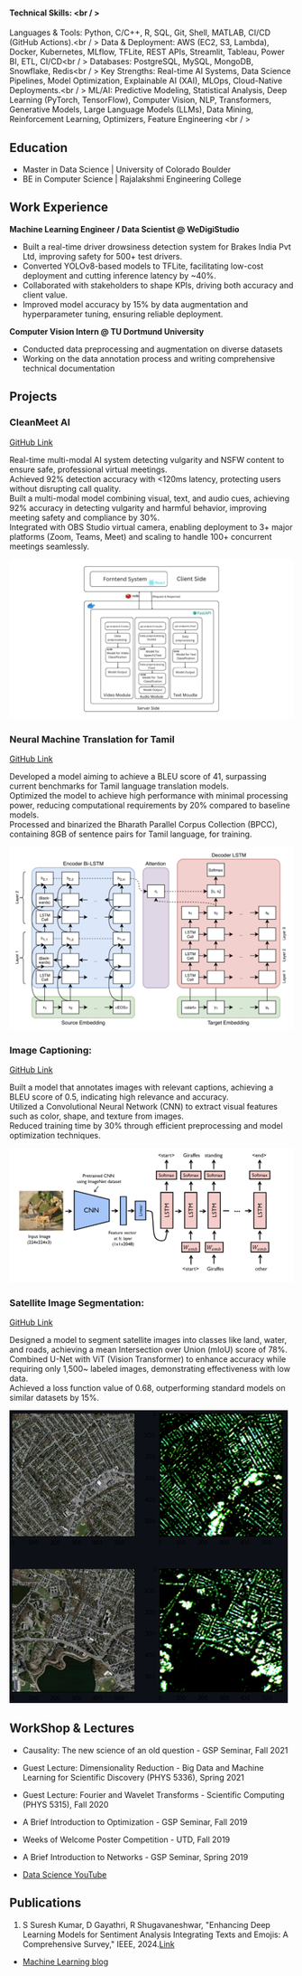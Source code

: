 

#### Technical Skills: <br / >   
Languages & Tools:  Python, C/C++, R, SQL, Git, Shell, MATLAB, CI/CD (GitHub Actions).<br / > 
Data & Deployment: AWS (EC2, S3, Lambda), Docker, Kubernetes, MLflow, TFLite, REST APIs, Streamlit, Tableau, Power BI, ETL, CI/CD<br / > 
Databases:  PostgreSQL, MySQL, MongoDB, Snowflake, Redis<br / > 
Key Strengths: Real-time AI Systems, Data Science Pipelines, Model Optimization, Explainable AI (XAI), MLOps, Cloud-Native Deployments.<br / > 
ML/AI: Predictive Modeling, Statistical Analysis, Deep Learning (PyTorch, TensorFlow), Computer Vision, NLP, Transformers, Generative Models, Large Language Models (LLMs), Data Mining, Reinforcement Learning, Optimizers, Feature Engineering <br / > 



## Education
- Master in Data Science | University of Colorado Boulder  
- BE in Computer Science | Rajalakshmi Engineering College 

## Work Experience
**Machine Learning Engineer / Data Scientist @ WeDigiStudio**
- Built a real-time driver drowsiness detection system for Brakes India Pvt Ltd, improving safety for 500+ test drivers.
- Converted YOLOv8-based models to TFLite,  facilitating low-cost deployment and cutting inference latency by ~40%.
- Collaborated with stakeholders to shape KPIs, driving both accuracy and client value.
- Improved model accuracy by 15% by data augmentation and hyperparameter tuning, ensuring reliable deployment.



**Computer Vision Intern  @ TU Dortmund University**
- Conducted data preprocessing and augmentation on diverse datasets
- Working on the data annotation process and writing comprehensive technical documentation 


## Projects
### CleanMeet AI
[GitHub Link](https://github.com/NickStrain/CleanMeetAI)

Real-time multi-modal AI system detecting vulgarity and NSFW content to ensure safe, professional virtual meetings.<br />
Achieved 92% detection accuracy with <120ms latency, protecting users without disrupting call quality. <br />
Built a multi-modal model combining visual, text, and audio cues, achieving 92% accuracy in detecting vulgarity and harmful behavior, improving meeting safety and compliance by 30%.<br />
Integrated with OBS Studio virtual camera, enabling deployment to 3+ major platforms (Zoom, Teams, Meet) and scaling to handle 100+ concurrent meetings seamlessly. <br />

![EEG Band Discovery](assests/cleanmeet_AI.jpeg)
### Neural Machine Translation for Tamil
[GitHub Link](https://github.com/NickStrain/Machine-Translation)

Developed a model aiming to achieve a BLEU score of 41, surpassing current benchmarks for Tamil language translation models.<br />
Optimized the model to achieve high performance with minimal processing power, reducing computational requirements by 20% compared to baseline models.<br />
Processed and binarized the Bharath Parallel Corpus Collection (BPCC), containing 8GB of sentence pairs for Tamil language, for training.<br />


![EEG Band Discovery](assests/Neural_MT.png)

### Image Captioning: 
[GitHub Link](https://github.com/NickStrain/Image-Captioning.git)

Built a model that annotates images with relevant captions, achieving a BLEU score of 0.5, indicating high relevance and accuracy.<br />
Utilized a Convolutional Neural Network (CNN) to extract visual features such as color, shape, and texture from images.<br />
Reduced training time by 30% through efficient preprocessing and model optimization techniques.<br />


![Bike Study](assests/Image_caption.png)

### Satellite Image Segmentation: 
[GitHub Link](https://github.com/NickStrain/Image-Captioning.git)

Designed a model to segment satellite images into classes like land, water, and roads, achieving a mean Intersection over Union (mIoU) score of 78%.<br />
Combined U-Net with ViT (Vision Transformer) to enhance accuracy while requiring only 1,500~ labeled images, demonstrating effectiveness with low data.<br />
Achieved a loss function value of 0.68, outperforming standard models on similar datasets by 15%.<br />


![Bike Study](assests/sat_image.png)


## WorkShop & Lectures
- Causality: The new science of an old question - GSP Seminar, Fall 2021
- Guest Lecture: Dimensionality Reduction - Big Data and Machine Learning for Scientific Discovery (PHYS 5336), Spring 2021
- Guest Lecture: Fourier and Wavelet Transforms - Scientific Computing (PHYS 5315), Fall 2020
- A Brief Introduction to Optimization - GSP Seminar, Fall 2019
- Weeks of Welcome Poster Competition - UTD, Fall 2019
- A Brief Introduction to Networks - GSP Seminar, Spring 2019

- [Data Science YouTube](https://www.youtube.com/channel/UCa9gErQ9AE5jT2DZLjXBIdA)

## Publications
1. S Suresh Kumar, D Gayathri, R Shugavaneshwar, "Enhancing Deep Learning Models for Sentiment Analysis Integrating Texts and Emojis: A Comprehensive Survey," IEEE, 2024.[Link](https://ieeexplore.ieee.org/document/10544333) 


- [Machine Learning blog]()
